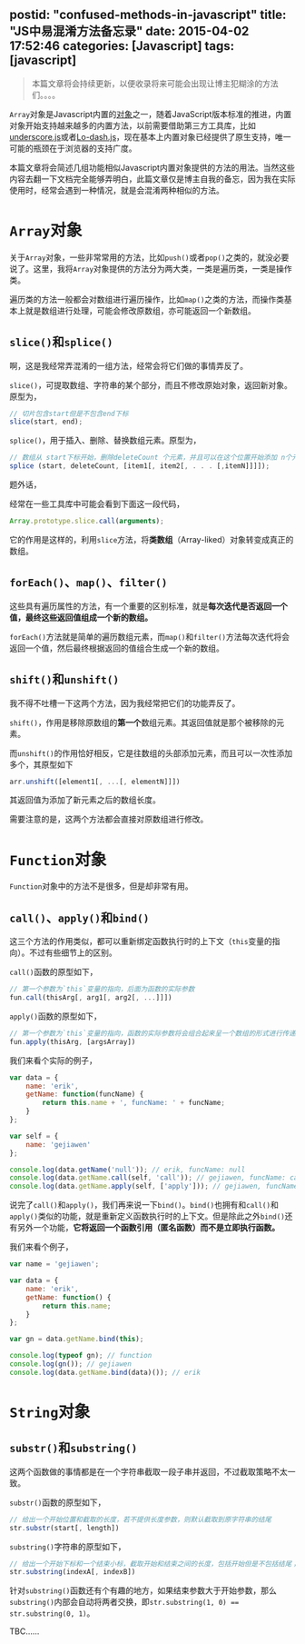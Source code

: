 postid: "confused-methods-in-javascript"
title: "JS中易混淆方法备忘录"
date: 2015-04-02 17:52:46
categories: [Javascript]
tags: [javascript]
---

> 本篇文章将会持续更新，以便收录将来可能会出现让博主犯糊涂的方法们。。。。

`Array`对象是Javascript内置的[对象](https://developer.mozilla.org/en-US/docs/Web/JavaScript/Reference/Global_Objects/Array)之一，随着JavaScript版本标准的推进，内置对象开始支持越来越多的内置方法，以前需要借助第三方工具库，比如[underscore.js](http://underscorejs.org/)或者[Lo-dash.js](https://lodash.com/)，现在基本上内置对象已经提供了原生支持，唯一可能的瓶颈在于浏览器的支持广度。

本篇文章将会简述几组功能相似Javascript内置对象提供的方法的用法。当然这些内容去翻一下文档完全能够弄明白，此篇文章仅是博主自我的备忘，因为我在实际使用时，经常会遇到一种情况，就是会混淆两种相似的方法。

# `Array`对象

关于`Array`对象，一些非常常用的方法，比如`push()`或者`pop()`之类的，就没必要说了。这里，我将`Array`对象提供的方法分为两大类，一类是遍历类，一类是操作类。

遍历类的方法一般都会对数组进行遍历操作，比如`map()`之类的方法，而操作类基本上就是数组进行处理，可能会修改原数组，亦可能返回一个新数组。

## `slice()`和`splice()`

啊，这是我经常弄混淆的一组方法，经常会将它们做的事情弄反了。

`slice()`，可提取数组、字符串的某个部分，而且不修改原始对象，返回新对象。原型为，

```javascript
// 切片包含start但是不包含end下标
slice(start, end);
```

`splice()`，用于插入、删除、替换数组元素。原型为，

```javascript
// 数组从 start下标开始，删除deleteCount 个元素，并且可以在这个位置开始添加 n个元素
splice (start, deleteCount, [item1[, item2[, . . . [,itemN]]]]);
```

题外话，

经常在一些工具库中可能会看到下面这一段代码，

```javascript
Array.prototype.slice.call(arguments);
```

它的作用是这样的，利用`slice`方法，将**类数组**（Array-liked）对象转变成真正的数组。


## `forEach()`、`map()`、`filter()`

这些具有遍历属性的方法，有一个重要的区别标准，就是**每次迭代是否返回一个值，最终这些返回值组成一个新的数组。**

`forEach()`方法就是简单的遍历数组元素，而`map()`和`filter()`方法每次迭代将会返回一个值，然后最终根据返回的值组合生成一个新的数组。

## `shift()`和`unshift()`

我不得不吐槽一下这两个方法，因为我经常把它们的功能弄反了。

`shift()`，作用是移除原数组的**第一个**数组元素。其返回值就是那个被移除的元素。

而`unshift()`的作用恰好相反，它是往数组的头部添加元素，而且可以一次性添加多个，其原型如下

```javascript
arr.unshift([element1[, ...[, elementN]]])
```

其返回值为添加了新元素之后的数组长度。

需要注意的是，这两个方法都会直接对原数组进行修改。


# `Function`对象

`Function`对象中的方法不是很多，但是却非常有用。

## `call()`、`apply()`和`bind()`

这三个方法的作用类似，都可以重新绑定函数执行时的上下文（`this`变量的指向）。不过有些细节上的区别。

`call()`函数的原型如下，

```javascript
// 第一个参数为`this`变量的指向，后面为函数的实际参数
fun.call(thisArg[, arg1[, arg2[, ...]]])
```

`apply()`函数的原型如下，

```javascript
// 第一个参数为`this`变量的指向，函数的实际参数将会组合起来呈一个数组的形式进行传递
fun.apply(thisArg, [argsArray])
```

我们来看个实际的例子，

```javascript
var data = {
    name: 'erik',
    getName: function(funcName) {
        return this.name + ', funcName: ' + funcName;
    }
};

var self = {
    name: 'gejiawen'
};

console.log(data.getName('null')); // erik, funcName: null
console.log(data.getName.call(self, 'call')); // gejiawen, funcName: call
console.log(data.getName.apply(self, ['apply'])); // gejiawen, funcName: apply
```

说完了`call()`和`apply()`，我们再来说一下`bind()`。`bind()`也拥有和`call()`和`apply()`类似的功能，就是重新定义函数执行时的上下文。但是除此之外`bind()`还有另外一个功能，**它将返回一个函数引用（匿名函数）而不是立即执行函数。**

我们来看个例子，

```javascript
var name = 'gejiawen';

var data = {
    name: 'erik',
    getName: function() {
        return this.name;
    }
};

var gn = data.getName.bind(this);

console.log(typeof gn); // function
console.log(gn()); // gejiawen
console.log(data.getName.bind(data)()); // erik
```
# `String`对象

## `substr()`和`substring()`

这两个函数做的事情都是在一个字符串截取一段子串并返回，不过截取策略不太一致。

`substr()`函数的原型如下，

```javascript
// 给出一个开始位置和截取的长度，若不提供长度参数，则默认截取到原字符串的结尾
str.substr(start[, length])
```

`substring()`字符串的原型如下，

```javascript
// 给出一个开始下标和一个结束小标，截取开始和结束之间的长度，包括开始但是不包括结尾；若不提供结束参数，则默认截取到原字符串的结尾
str.substring(indexA[, indexB])
```

针对`substring()`函数还有个有趣的地方，如果结束参数大于开始参数，那么`substring()`内部会自动将两者交换，即`str.substring(1, 0) == str.substring(0, 1)`。



TBC......

